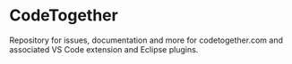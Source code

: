 # CodeTogether
Repository for issues, documentation and more for codetogether.com and associated VS Code extension and Eclipse plugins.
